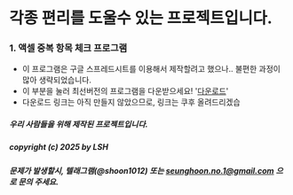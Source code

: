 # 각종 편리를 도울수 있는 프로젝트입니다.

### 1. 액셀 중복 항목 체크 프로그램
- 이 프로그램은 구글 스프레드시트를 이용해서 제작할려고 했으나.. 불편한 과정이 많아 생략되었습니다.
- 이 부분을 눌러 최선버전의 프로그램을 다운받으세요! '[다운로드]()'
- 다운로드 링크는 아직 만들지 않았으므로, 링크는 쿠후 올려드리겠습


##### 우리 사람들을 위해 제작된 프로젝트입니다.
##### copyright (c) 2025 by LSH
##### 문제가 발생할시, 텔래그램(@shoon1012) 또는 seunghoon.no.1@gmail.com 으로 문의 주세요.